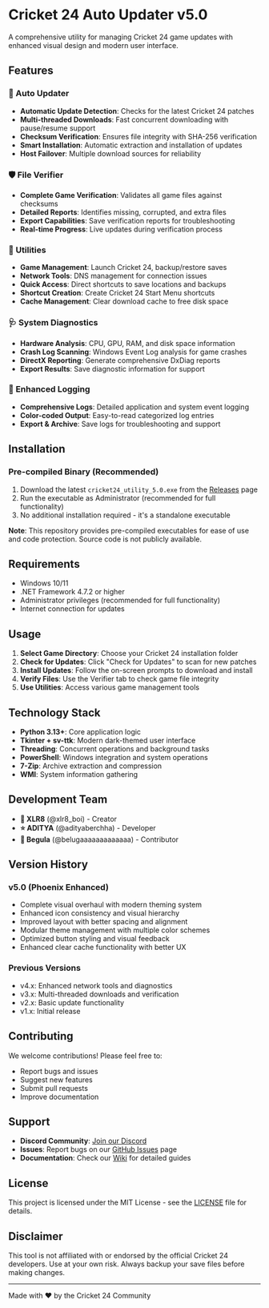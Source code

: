 # Cricket 24 Auto Updater v5.0

A comprehensive utility for managing Cricket 24 game updates with enhanced visual design and modern user interface.

## Features

### 🔄 Auto Updater
- **Automatic Update Detection**: Checks for the latest Cricket 24 patches
- **Multi-threaded Downloads**: Fast concurrent downloading with pause/resume support
- **Checksum Verification**: Ensures file integrity with SHA-256 verification
- **Smart Installation**: Automatic extraction and installation of updates
- **Host Failover**: Multiple download sources for reliability

### 🛡️ File Verifier
- **Complete Game Verification**: Validates all game files against checksums
- **Detailed Reports**: Identifies missing, corrupted, and extra files
- **Export Capabilities**: Save verification reports for troubleshooting
- **Real-time Progress**: Live updates during verification process

### 🔧 Utilities
- **Game Management**: Launch Cricket 24, backup/restore saves
- **Network Tools**: DNS management for connection issues
- **Quick Access**: Direct shortcuts to save locations and backups
- **Shortcut Creation**: Create Cricket 24 Start Menu shortcuts
- **Cache Management**: Clear download cache to free disk space

### 🩺 System Diagnostics
- **Hardware Analysis**: CPU, GPU, RAM, and disk space information
- **Crash Log Scanning**: Windows Event Log analysis for game crashes
- **DirectX Reporting**: Generate comprehensive DxDiag reports
- **Export Results**: Save diagnostic information for support

### 📄 Enhanced Logging
- **Comprehensive Logs**: Detailed application and system event logging
- **Color-coded Output**: Easy-to-read categorized log entries
- **Export & Archive**: Save logs for troubleshooting and support

## Installation

### Pre-compiled Binary (Recommended)
1. Download the latest `cricket24_utility_5.0.exe` from the [Releases](https://github.com/aman71711/CRICKET24_Utility/releases) page
2. Run the executable as Administrator (recommended for full functionality)
3. No additional installation required - it's a standalone executable

**Note**: This repository provides pre-compiled executables for ease of use and code protection. Source code is not publicly available.

## Requirements

- Windows 10/11
- .NET Framework 4.7.2 or higher
- Administrator privileges (recommended for full functionality)
- Internet connection for updates

## Usage

1. **Select Game Directory**: Choose your Cricket 24 installation folder
2. **Check for Updates**: Click "Check for Updates" to scan for new patches
3. **Install Updates**: Follow the on-screen prompts to download and install
4. **Verify Files**: Use the Verifier tab to check game file integrity
5. **Use Utilities**: Access various game management tools

## Technology Stack

- **Python 3.13+**: Core application logic
- **Tkinter + sv-ttk**: Modern dark-themed user interface
- **Threading**: Concurrent operations and background tasks
- **PowerShell**: Windows integration and system operations
- **7-Zip**: Archive extraction and compression
- **WMI**: System information gathering

## Development Team

- **👑 XLR8** (@xlr8_boi) - Creator
- **⭐ ADITYA** (@adityaberchha) - Developer
- **🤝 Begula** (@belugaaaaaaaaaaaaa) - Contributor

## Version History

### v5.0 (Phoenix Enhanced)
- Complete visual overhaul with modern theming system
- Enhanced icon consistency and visual hierarchy
- Improved layout with better spacing and alignment
- Modular theme management with multiple color schemes
- Optimized button styling and visual feedback
- Enhanced clear cache functionality with better UX

### Previous Versions
- v4.x: Enhanced network tools and diagnostics
- v3.x: Multi-threaded downloads and verification
- v2.x: Basic update functionality
- v1.x: Initial release

## Contributing

We welcome contributions! Please feel free to:
- Report bugs and issues
- Suggest new features
- Submit pull requests
- Improve documentation

## Support

- **Discord Community**: [Join our Discord](https://discord.gg/5gWWv3ar)
- **Issues**: Report bugs on our [GitHub Issues](https://github.com/aman71711/CRICKET24_Utility/issues) page
- **Documentation**: Check our [Wiki](https://github.com/aman71711/CRICKET24_Utility/wiki) for detailed guides

## License

This project is licensed under the MIT License - see the [LICENSE](LICENSE) file for details.

## Disclaimer

This tool is not affiliated with or endorsed by the official Cricket 24 developers. Use at your own risk. Always backup your save files before making changes.

---

Made with ❤️ by the Cricket 24 Community
